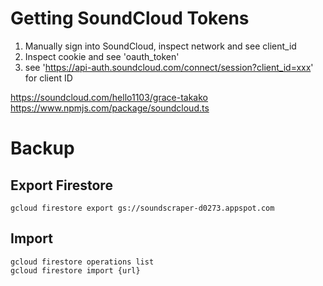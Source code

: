 # Getting SoundCloud Tokens

1. Manually sign into SoundCloud, inspect network and see client_id
2. Inspect cookie and see 'oauth_token'
3. see 'https://api-auth.soundcloud.com/connect/session?client_id=xxx' for client ID

https://soundcloud.com/hello1103/grace-takako
https://www.npmjs.com/package/soundcloud.ts

# Backup

## Export Firestore

```
gcloud firestore export gs://soundscraper-d0273.appspot.com
```

## Import

```
gcloud firestore operations list
gcloud firestore import {url}
```
